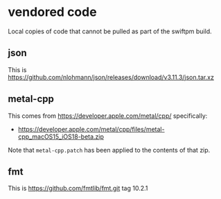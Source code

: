 # vendored code

Local copies of code that cannot be pulled as part of the swiftpm build.

## json

This is https://github.com/nlohmann/json/releases/download/v3.11.3/json.tar.xz

## metal-cpp

This comes from https://developer.apple.com/metal/cpp/ specifically:

- https://developer.apple.com/metal/cpp/files/metal-cpp_macOS15_iOS18-beta.zip

Note that `metal-cpp.patch` has been applied to the contents of that zip.

## fmt

This is https://github.com/fmtlib/fmt.git tag 10.2.1

